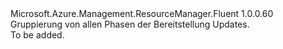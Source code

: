 <Type Name="IUpdateStages" FullName="Microsoft.Azure.Management.ResourceManager.Fluent.Deployment.Update.IUpdateStages">
  <TypeSignature Language="C#" Value="public interface IUpdateStages" />
  <TypeSignature Language="ILAsm" Value=".class public interface auto ansi abstract IUpdateStages" />
  <TypeSignature Language="DocId" Value="T:Microsoft.Azure.Management.ResourceManager.Fluent.Deployment.Update.IUpdateStages" />
  <TypeSignature Language="VB.NET" Value="Public Interface IUpdateStages" />
  <TypeSignature Language="F#" Value="type IUpdateStages = interface" />
  <AssemblyInfo>
    <AssemblyName>Microsoft.Azure.Management.ResourceManager.Fluent</AssemblyName>
    <AssemblyVersion>1.0.0.60</AssemblyVersion>
  </AssemblyInfo>
  <Interfaces />
  <Docs>
    <summary>
            Gruppierung von allen Phasen der Bereitstellung Updates.
            </summary>
    <remarks>To be added.</remarks>
  </Docs>
  <Members />
</Type>
